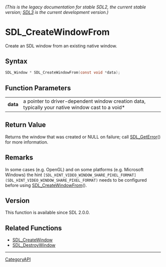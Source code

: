 ###### (This is the legacy documentation for stable SDL2, the current stable version; [SDL3](https://wiki.libsdl.org/SDL3/) is the current development version.)
# SDL_CreateWindowFrom

Create an SDL window from an existing native window.

## Syntax

```c
SDL_Window * SDL_CreateWindowFrom(const void *data);

```

## Function Parameters

|              |                                                                                                  |
| ------------ | ------------------------------------------------------------------------------------------------ |
| **data**     | a pointer to driver-dependent window creation data, typically your native window cast to a void* |

## Return Value

Returns the window that was created or NULL on failure; call
[SDL_GetError](SDL_GetError)() for more information.

## Remarks

In some cases (e.g. OpenGL) and on some platforms (e.g. Microsoft Windows)
the hint
`[SDL_HINT_VIDEO_WINDOW_SHARE_PIXEL_FORMAT](SDL_HINT_VIDEO_WINDOW_SHARE_PIXEL_FORMAT)`
needs to be configured before using
[SDL_CreateWindowFrom](SDL_CreateWindowFrom)().

## Version

This function is available since SDL 2.0.0.

## Related Functions

* [SDL_CreateWindow](SDL_CreateWindow)
* [SDL_DestroyWindow](SDL_DestroyWindow)

----
[CategoryAPI](CategoryAPI)

